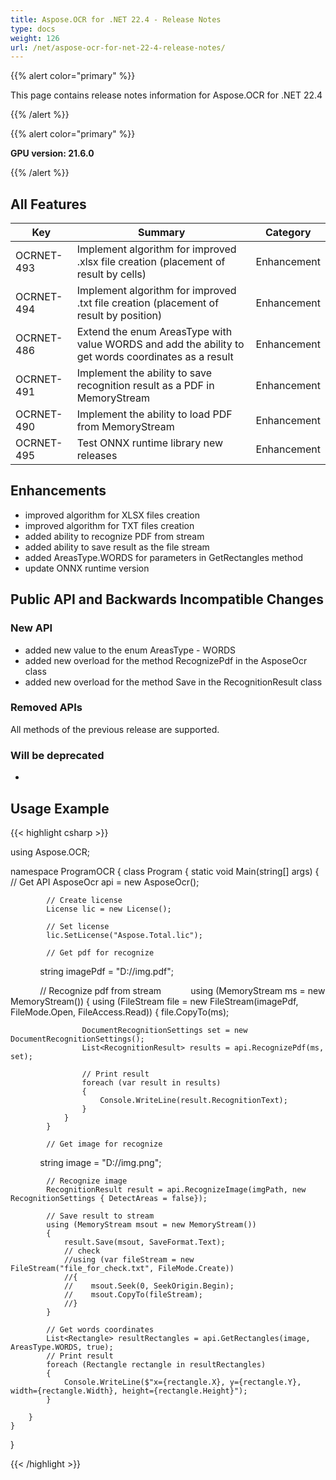 ```yaml
---
title: Aspose.OCR for .NET 22.4 - Release Notes
type: docs
weight: 126
url: /net/aspose-ocr-for-net-22-4-release-notes/
---
```


{{% alert color="primary" %}}

This page contains release notes information for Aspose.OCR for .NET 22.4

{{% /alert %}}

{{% alert color="primary" %}}

**GPU version: 21.6.0**

{{% /alert %}}

## All Features

|Key|Summary|Category|
|---|---|---|
|OCRNET-493|Implement algorithm for improved .xlsx file creation (placement of result by cells) |Enhancement|
|OCRNET-494|Implement algorithm for improved .txt file creation (placement of result by position) |Enhancement|
|OCRNET-486|Extend the enum AreasType with value WORDS and add the ability to get words coordinates as a result |Enhancement|
|OCRNET-491|Implement the ability to save recognition result as a PDF in MemoryStream |Enhancement|
|OCRNET-490|Implement the ability to load PDF from MemoryStream |Enhancement|
|OCRNET-495|Test ONNX runtime library new releases |Enhancement|

## Enhancements

- improved algorithm for XLSX files creation
- improved algorithm for TXT files creation
- added ability to recognize PDF from stream
- added ability to save result as the file stream
- added AreasType.WORDS for parameters in GetRectangles method
- update ONNX runtime version


## Public API and Backwards Incompatible Changes

### New API

- added new value to the enum AreasType - WORDS
- added new overload for the method RecognizePdf in the AsposeOcr class
- added new overload for the method Save in the RecognitionResult class

### Removed APIs

All methods of the previous release are supported.

### Will be deprecated

-

## Usage Example

{{< highlight csharp >}}


using Aspose.OCR;

namespace ProgramOCR
{
    class Program
    {
        static void Main(string[] args)
        {
            // Get API
            AsposeOcr api = new AsposeOcr();

            // Create license
            License lic = new License();

            // Set license 
            lic.SetLicense("Aspose.Total.lic");

            // Get pdf for recognize
            string imagePdf = "D://img.pdf";

            // Recognize pdf from stream           
            using (MemoryStream ms = new MemoryStream())
            {
                using (FileStream file = new FileStream(imagePdf, FileMode.Open, FileAccess.Read))
                {
                    file.CopyTo(ms);
             
                    DocumentRecognitionSettings set = new DocumentRecognitionSettings();
					List<RecognitionResult> results = api.RecognizePdf(ms, set);     

		            // Print result
					foreach (var result in results)
					{
						Console.WriteLine(result.RecognitionText);
					}
				}
			}
			
			// Get image for recognize
            string image = "D://img.png";

			// Recognize image
			RecognitionResult result = api.RecognizeImage(imgPath, new RecognitionSettings { DetectAreas = false});
			
			// Save result to stream
			using (MemoryStream msout = new MemoryStream())
            {
                result.Save(msout, SaveFormat.Text);
				// check
                //using (var fileStream = new FileStream("file_for_check.txt", FileMode.Create))
                //{
                //    msout.Seek(0, SeekOrigin.Begin);
                //    msout.CopyTo(fileStream);
                //}
            }
			
			// Get words coordinates
			List<Rectangle> resultRectangles = api.GetRectangles(image, AreasType.WORDS, true);
			// Print result
			foreach (Rectangle rectangle in resultRectangles)
			{
				Console.WriteLine($"x={rectangle.X}, y={rectangle.Y}, width={rectangle.Width}, height={rectangle.Height}");
			}		
         
        }
    }
}

{{< /highlight >}}
